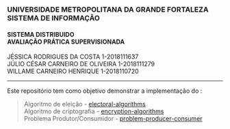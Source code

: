 ### UNIVERSIDADE METROPOLITANA DA GRANDE FORTALEZA <br> SISTEMA DE INFORMAÇÃO

#### SISTEMA DISTRIBUIDO <br> AVALIAÇÃO PRÁTICA SUPERVISIONADA

JÉSSICA RODRIGUES DA COSTA 1-2018111637 <br> JÚLIO CÉSAR CARNEIRO DE OLIVEIRA 1-2018111279 <br> WILLAME CARNEIRO HENRIQUE 1-2018110720

<hr>

Este repositório tem como objetivo demonstrar a implementação do :

> Algoritmo de eleição - [electoral-algorithms](https://github.com/JessicaRodriguesdc/Sistema-Distribuido/tree/main/electoral-algorithms) <br>
Algoritmo de criptografia - [encryption-algorithms](https://github.com/JessicaRodriguesdc/Sistema-Distribuido/tree/main/encryption-algorithms) <br>
Problema Produtor/Consumidor - [problem-producer-consumer](https://github.com/JessicaRodriguesdc/Sistema-Distribuido/tree/main/problem-producer-consumer)
